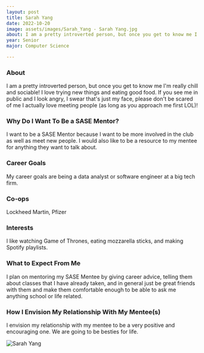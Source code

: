 ```yaml
---
layout: post
title: Sarah Yang 
date: 2022-10-20
image: assets/images/Sarah_Yang - Sarah Yang.jpg
about: I am a pretty introverted person, but once you get to know me I'm really chill and sociable! I love trying new things and eating good food. If you see me in public and I look angry, I swear that's just my face, please don't be scared of me I actually love meeting people (as long as you approach me first LOL)!
year: Senior
major: Computer Science

---
```


### About

I am a pretty introverted person, but once you get to know me I'm really chill and sociable! I love trying new things and eating good food. If you see me in public and I look angry, I swear that's just my face, please don't be scared of me I actually love meeting people (as long as you approach me first LOL)!

### Why Do I Want To Be a SASE Mentor?

I want to be a SASE Mentor because I want to be more involved in the club as well as meet new people. I would also like to be a resource to my mentee for anything they want to talk about.

### Career Goals

My career goals are being a data analyst or software engineer at a big tech firm.

### Co-ops

Lockheed Martin, Pfizer

### Interests

I like watching Game of Thrones, eating mozzarella sticks, and making Spotify playlists.

### What to Expect From Me

I plan on mentoring my SASE Mentee by giving career advice, telling them about classes that I have already taken, and in general just be great friends with them and make them comfortable enough to be able to ask me anything school or life related.

### How I Envision My Relationship With My Mentee(s) 

I envision my relationship with my mentee to be a very positive and encouraging one. We are going to be besties for life. 

<div class="text-center my-5">
    <img src="https://sase-drexel.github.io/mentorship-2021/assets/images/Sarah_Yang.jpg" alt="Sarah Yang" class="rounded post-img" />
</div>
